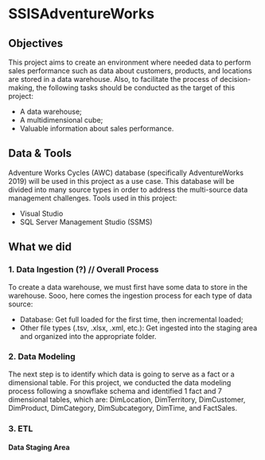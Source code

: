 # SSISAdventureWorks

## Objectives
This project aims to create an environment where needed data to perform sales performance such as data about customers, products, and locations are stored in a data warehouse. Also, to facilitate the process of decision-making, the following tasks should be conducted as the target of this project:
- A data warehouse;
- A multidimensional cube;
- Valuable information about sales performance.

## Data & Tools
Adventure Works Cycles (AWC) database (specifically AdventureWorks 2019) will be used in this project as a use case. This database will be divided into many source types in order to address the multi-source data management challenges.
Tools used in this project:
- Visual Studio
- SQL Server Management Studio (SSMS)

## What we did
### 1. Data Ingestion (?) // Overall Process
To create a data warehouse, we must first have some data to store in the warehouse. Sooo, here comes the ingestion process for each type of data source:
- Database: Get full loaded for the first time, then incremental loaded;
- Other file types (.tsv, .xlsx, .xml, etc.): Get ingested into the staging area and organized into the appropriate folder.

### 2. Data Modeling
The next step is to identify which data is going to serve as a fact or a dimensional table. For this project, we conducted the data modeling process following a snowflake schema and identified 1 fact and 7 dimensional tables, which are: DimLocation, DimTerritory, DimCustomer, DimProduct, DimCategory, DimSubcategory, DimTime, and FactSales.

### 3. ETL
#### Data Staging Area
